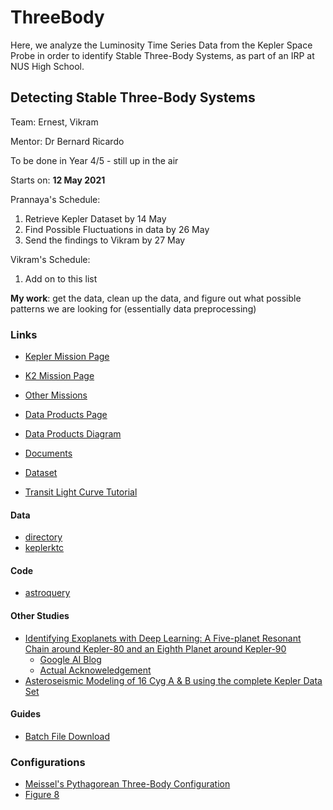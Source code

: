 # ThreeBody
Here, we analyze the Luminosity Time Series Data from the Kepler Space Probe in order to identify Stable Three-Body Systems, as part of an IRP at NUS High School.

## Detecting Stable Three-Body Systems
Team: Ernest, Vikram

Mentor: Dr Bernard Ricardo

To be done in Year 4/5 - still up in the air

Starts on: **12 May 2021**

Prannaya's Schedule:
1. Retrieve Kepler Dataset by 14 May
2. Find Possible Fluctuations in data by 26 May
3. Send the findings to Vikram by 27 May

Vikram's Schedule:
1. Add on to this list

**My work**: get the data, clean up the data, and figure out what possible patterns we are looking for
(essentially data preprocessing)

### Links
- [Kepler Mission Page](https://archive.stsci.edu/missions-and-data/kepler)
- [K2 Mission Page](https://archive.stsci.edu/missions-and-data/k2)
- [Other Missions](https://archive.stsci.edu/missions-and-data)
- [Data Products Page](https://exoplanetarchive.ipac.caltech.edu/docs/Kepler_Data_Products_Overview.html)
- [Data Products Diagram](https://exoplanetarchive.ipac.caltech.edu/images/Kepler_Data_Products_Diagram.pdf)
- [Documents](https://archive.stsci.edu/missions-and-data/kepler/documents)
- [Dataset](https://exoplanetarchive.ipac.caltech.edu/docs/data.html)

- [Transit Light Curve Tutorial](https://lweb.cfa.harvard.edu/~avanderb/tutorial/tutorial.html)

#### Data
- [directory](https://archive.stsci.edu/missions/kepler/)
- [keplerktc](https://archive.stsci.edu/missions/kepler/catalogs/kepler_ktc_kic_science_v.csv.gz)

#### Code
- [astroquery](https://astroquery.readthedocs.io/en/latest/mast/mast.html)

#### Other Studies
- [Identifying Exoplanets with Deep Learning: A Five-planet Resonant Chain around Kepler-80 and an Eighth Planet around Kepler-90](https://iopscience.iop.org/article/10.3847/1538-3881/aa9e09/pdf)
    - [Google AI Blog](https://ai.googleblog.com/2018/03/open-sourcing-hunt-for-exoplanets.html)
    - [Actual Acknoweledgement](https://blog.google/technology/ai/hunting-planets-machine-learning/)
- [Asteroseismic Modeling of 16 Cyg A & B using the complete Kepler Data Set](https://arxiv.org/pdf/1508.00946.pdf)

#### Guides
- [Batch File Download](https://irsa.ipac.caltech.edu/docs/batch_download_help.html)

### Configurations
- [Meissel's Pythagorean Three-Body Configuration](http://www.ucolick.org/~laugh/oxide/projects/burrau.html#:~:text=In%201893%2C%20the%20mathematician%20Meissel,the%20Newtonian%20law%20of%20gravitation.)
- [Figure 8](https://sites.math.washington.edu/~morrow/336_12/papers/adrian.pdf)

